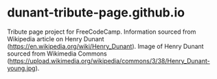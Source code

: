 # dunant-tribute-page.github.io
 Tribute page project for FreeCodeCamp. Information sourced from Wikipedia article on Henry Dunant (https://en.wikipedia.org/wiki/Henry_Dunant). Image of Henry Dunant sourced from Wikimedia Commons (https://upload.wikimedia.org/wikipedia/commons/3/38/Henry_Dunant-young.jpg).
